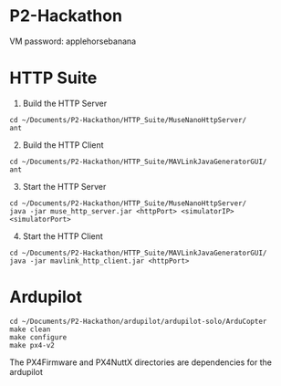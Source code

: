 # P2-Hackathon
VM password: applehorsebanana
# HTTP Suite
1. Build the HTTP Server
```
cd ~/Documents/P2-Hackathon/HTTP_Suite/MuseNanoHttpServer/
ant
```
2. Build the HTTP Client
```
cd ~/Documents/P2-Hackathon/HTTP_Suite/MAVLinkJavaGeneratorGUI/
ant
```
3. Start the HTTP Server
```
cd ~/Documents/P2-Hackathon/HTTP_Suite/MuseNanoHttpServer/
java -jar muse_http_server.jar <httpPort> <simulatorIP> <simulatorPort>
```
4. Start the HTTP Client 
```
cd ~/Documents/P2-Hackathon/HTTP_Suite/MAVLinkJavaGeneratorGUI/
java -jar mavlink_http_client.jar <httpPort>
```

# Ardupilot
```
cd ~/Documents/P2-Hackathon/ardupilot/ardupilot-solo/ArduCopter
make clean
make configure
make px4-v2
```
The PX4Firmware and PX4NuttX directories are dependencies for the ardupilot

